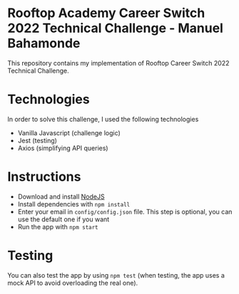 # Rooftop Academy Career Switch 2022 Technical Challenge - Manuel Bahamonde
This repository contains my implementation of Rooftop Career Switch 2022 Technical Challenge.
# Technologies
In order to solve this challenge, I used the following technologies
* Vanilla Javascript (challenge logic)
* Jest (testing)
* Axios (simplifying API queries)
# Instructions
* Download and install [NodeJS](https://nodejs.org/es/ "Title")
* Install dependencies with `npm install`
* Enter your email in `config/config.json` file. This step is optional, you can use the default one if you want
* Run the app with `npm start`
# Testing
You can also test the app by using `npm test` (when testing, the app uses a mock API to avoid overloading the real one).
